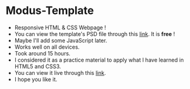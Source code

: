 # Modus-Template
<ul>
  <li>Responsive HTML &amp; CSS Webpage !</li>
  <li>You can view the template's PSD file through this <a href="https://www.graphberry.com/item/modus-single-page-portfolio-psd-template" target="_blank">link</a>. It is <b>free</b> !</li>
  <li>Maybe I'll add some JavaScript later.</li>
  <li>Works well on all devices.</li>
  <li>Took around 15 hours.</li>
  <li>I considered it as a practice material to apply what I have learned in HTML5 and CSS3.</li>
  <li>You can view it live through this <a href="https://philopaterhany.github.io/Modus-Template/" target="_blank">link</a>.</li>
  <li>I hope you like it.</li>
</ul>
